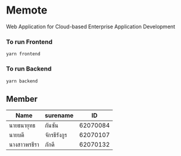 # Memote
Web Application for Cloud-based Enterprise Application Development 

### To run Frontend
```
yarn frontend
```
### To run Backend
```
yarn backend
```

## Member
|   Name    |surename|  ID    |
|-----------|--------|--------|
|นายธนายุทธ  |กันซัน   |62070084|
|นายบดี      |จักรธีรังกูร|62070107|
|นางสาวพรธีรา |ภักดี    |62070132|
